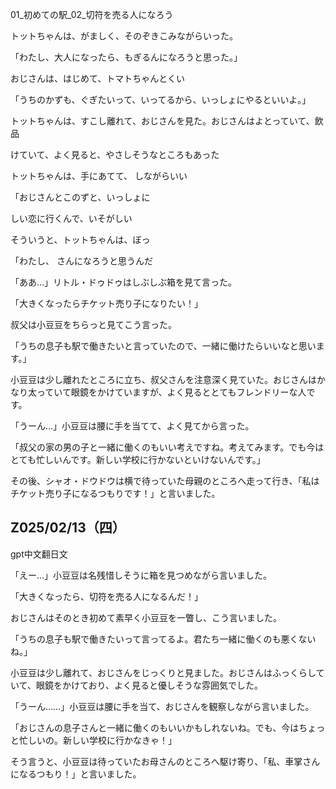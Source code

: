 01_初めての駅_02_切符を売る人になろう


トットちゃんは、がましく、そのぞきこみながらいった。

「わたし、大人になったら、もぎるんになろうと思った。」

おじさんは、はじめて、トマトちゃんとくい

「うちのかずも、ぐぎたいって、いってるから、いっしょにやるといいよ。」

トットちゃんは、すこし離れて、おじさんを見た。おじさんはよとっていて、飲品

けていて、よく見ると、やさしそうなところもあった

トットちゃんは、手にあてて、 しながらいい

「おじさんとこのずと、いっしょに

しい恋に行くんで、いそがしい

そういうと、トットちゃんは、ぼっ

「わたし、 さんになろうと思うんだ

「ああ…」リトル・ドゥドゥはしぶしぶ箱を見て言った。

「大きくなったらチケット売り子になりたい！」

叔父は小豆豆をちらっと見てこう言った。

「うちの息子も駅で働きたいと言っていたので、一緒に働けたらいいなと思います。」

小豆豆は少し離れたところに立ち、叔父さんを注意深く見ていた。おじさんはかなり太っていて眼鏡をかけていますが、よく見るととてもフレンドリーな人です。 

「うーん...」小豆豆は腰に手を当てて、よく見てから言った。

「叔父の家の男の子と一緒に働くのもいい考えですね。考えてみます。でも今はとても忙しいんです。新しい学校に行かないといけないんです。」

その後、シャオ・ドウドウは横で待っていた母親のところへ走って行き、「私はチケット売り子になるつもりです！」と言いました。

## Z025/02/13（四）

gpt中文翻日文

「えー…」小豆豆は名残惜しそうに箱を見つめながら言いました。  

「大きくなったら、切符を売る人になるんだ！」  

おじさんはそのとき初めて素早く小豆豆を一瞥し、こう言いました。  

「うちの息子も駅で働きたいって言ってるよ。君たち一緒に働くのも悪くないね。」  

小豆豆は少し離れて、おじさんをじっくりと見ました。おじさんはふっくらしていて、眼鏡をかけており、よく見ると優しそうな雰囲気でした。  

「うーん……」小豆豆は腰に手を当て、おじさんを観察しながら言いました。  

「おじさんの息子さんと一緒に働くのもいいかもしれないね。でも、今はちょっと忙しいの。新しい学校に行かなきゃ！」  

そう言うと、小豆豆は待っていたお母さんのところへ駆け寄り、「私、車掌さんになるつもり！」と言いました。
